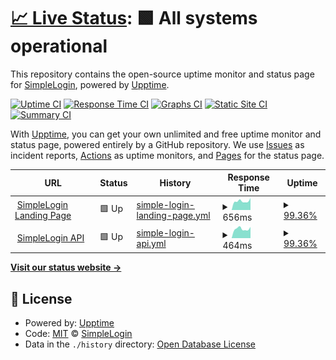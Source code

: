 # [📈 Live Status](https://status.simplelogin.io): <!--live status--> **🟩 All systems operational**

This repository contains the open-source uptime monitor and status page for [SimpleLogin](https://simplelogin.io), powered by [Upptime](https://github.com/upptime/upptime).

[![Uptime CI](https://github.com/simple-login/uptime/workflows/Uptime%20CI/badge.svg)](https://github.com/simple-login/uptime/actions?query=workflow%3A%22Uptime+CI%22)
[![Response Time CI](https://github.com/simple-login/uptime/workflows/Response%20Time%20CI/badge.svg)](https://github.com/simple-login/uptime/actions?query=workflow%3A%22Response+Time+CI%22)
[![Graphs CI](https://github.com/simple-login/uptime/workflows/Graphs%20CI/badge.svg)](https://github.com/simple-login/uptime/actions?query=workflow%3A%22Graphs+CI%22)
[![Static Site CI](https://github.com/simple-login/uptime/workflows/Static%20Site%20CI/badge.svg)](https://github.com/simple-login/uptime/actions?query=workflow%3A%22Static+Site+CI%22)
[![Summary CI](https://github.com/simple-login/uptime/workflows/Summary%20CI/badge.svg)](https://github.com/simple-login/uptime/actions?query=workflow%3A%22Summary+CI%22)

With [Upptime](https://upptime.js.org), you can get your own unlimited and free uptime monitor and status page, powered entirely by a GitHub repository. We use [Issues](https://github.com/simple-login/uptime/issues) as incident reports, [Actions](https://github.com/simple-login/uptime/actions) as uptime monitors, and [Pages](https://status.simplelogin.io) for the status page.

<!--start: status pages-->
<!-- This summary is generated by Upptime (https://github.com/upptime/upptime) -->
<!-- Do not edit this manually, your changes will be overwritten -->
<!-- prettier-ignore -->
| URL | Status | History | Response Time | Uptime |
| --- | ------ | ------- | ------------- | ------ |
| <img alt="" src="https://favicons.githubusercontent.com/simplelogin.io" height="13"> [SimpleLogin Landing Page](https://simplelogin.io) | 🟩 Up | [simple-login-landing-page.yml](https://github.com/simple-login/uptime/commits/HEAD/history/simple-login-landing-page.yml) | <details><summary><img alt="Response time graph" src="./graphs/simple-login-landing-page/response-time-week.png" height="20"> 656ms</summary><br><a href="https://status.simplelogin.io/history/simple-login-landing-page"><img alt="Response time 600" src="https://img.shields.io/endpoint?url=https%3A%2F%2Fraw.githubusercontent.com%2Fsimple-login%2Fuptime%2FHEAD%2Fapi%2Fsimple-login-landing-page%2Fresponse-time.json"></a><br><a href="https://status.simplelogin.io/history/simple-login-landing-page"><img alt="24-hour response time 846" src="https://img.shields.io/endpoint?url=https%3A%2F%2Fraw.githubusercontent.com%2Fsimple-login%2Fuptime%2FHEAD%2Fapi%2Fsimple-login-landing-page%2Fresponse-time-day.json"></a><br><a href="https://status.simplelogin.io/history/simple-login-landing-page"><img alt="7-day response time 656" src="https://img.shields.io/endpoint?url=https%3A%2F%2Fraw.githubusercontent.com%2Fsimple-login%2Fuptime%2FHEAD%2Fapi%2Fsimple-login-landing-page%2Fresponse-time-week.json"></a><br><a href="https://status.simplelogin.io/history/simple-login-landing-page"><img alt="30-day response time 742" src="https://img.shields.io/endpoint?url=https%3A%2F%2Fraw.githubusercontent.com%2Fsimple-login%2Fuptime%2FHEAD%2Fapi%2Fsimple-login-landing-page%2Fresponse-time-month.json"></a><br><a href="https://status.simplelogin.io/history/simple-login-landing-page"><img alt="1-year response time 614" src="https://img.shields.io/endpoint?url=https%3A%2F%2Fraw.githubusercontent.com%2Fsimple-login%2Fuptime%2FHEAD%2Fapi%2Fsimple-login-landing-page%2Fresponse-time-year.json"></a></details> | <details><summary><a href="https://status.simplelogin.io/history/simple-login-landing-page">99.36%</a></summary><a href="https://status.simplelogin.io/history/simple-login-landing-page"><img alt="All-time uptime 99.94%" src="https://img.shields.io/endpoint?url=https%3A%2F%2Fraw.githubusercontent.com%2Fsimple-login%2Fuptime%2FHEAD%2Fapi%2Fsimple-login-landing-page%2Fuptime.json"></a><br><a href="https://status.simplelogin.io/history/simple-login-landing-page"><img alt="24-hour uptime 95.49%" src="https://img.shields.io/endpoint?url=https%3A%2F%2Fraw.githubusercontent.com%2Fsimple-login%2Fuptime%2FHEAD%2Fapi%2Fsimple-login-landing-page%2Fuptime-day.json"></a><br><a href="https://status.simplelogin.io/history/simple-login-landing-page"><img alt="7-day uptime 99.36%" src="https://img.shields.io/endpoint?url=https%3A%2F%2Fraw.githubusercontent.com%2Fsimple-login%2Fuptime%2FHEAD%2Fapi%2Fsimple-login-landing-page%2Fuptime-week.json"></a><br><a href="https://status.simplelogin.io/history/simple-login-landing-page"><img alt="30-day uptime 99.85%" src="https://img.shields.io/endpoint?url=https%3A%2F%2Fraw.githubusercontent.com%2Fsimple-login%2Fuptime%2FHEAD%2Fapi%2Fsimple-login-landing-page%2Fuptime-month.json"></a><br><a href="https://status.simplelogin.io/history/simple-login-landing-page"><img alt="1-year uptime 99.96%" src="https://img.shields.io/endpoint?url=https%3A%2F%2Fraw.githubusercontent.com%2Fsimple-login%2Fuptime%2FHEAD%2Fapi%2Fsimple-login-landing-page%2Fuptime-year.json"></a></details>
| <img alt="" src="https://simplelogin.io/logo.png" height="13"> [SimpleLogin API](https://app.simplelogin.io/live) | 🟩 Up | [simple-login-api.yml](https://github.com/simple-login/uptime/commits/HEAD/history/simple-login-api.yml) | <details><summary><img alt="Response time graph" src="./graphs/simple-login-api/response-time-week.png" height="20"> 464ms</summary><br><a href="https://status.simplelogin.io/history/simple-login-api"><img alt="Response time 422" src="https://img.shields.io/endpoint?url=https%3A%2F%2Fraw.githubusercontent.com%2Fsimple-login%2Fuptime%2FHEAD%2Fapi%2Fsimple-login-api%2Fresponse-time.json"></a><br><a href="https://status.simplelogin.io/history/simple-login-api"><img alt="24-hour response time 589" src="https://img.shields.io/endpoint?url=https%3A%2F%2Fraw.githubusercontent.com%2Fsimple-login%2Fuptime%2FHEAD%2Fapi%2Fsimple-login-api%2Fresponse-time-day.json"></a><br><a href="https://status.simplelogin.io/history/simple-login-api"><img alt="7-day response time 464" src="https://img.shields.io/endpoint?url=https%3A%2F%2Fraw.githubusercontent.com%2Fsimple-login%2Fuptime%2FHEAD%2Fapi%2Fsimple-login-api%2Fresponse-time-week.json"></a><br><a href="https://status.simplelogin.io/history/simple-login-api"><img alt="30-day response time 521" src="https://img.shields.io/endpoint?url=https%3A%2F%2Fraw.githubusercontent.com%2Fsimple-login%2Fuptime%2FHEAD%2Fapi%2Fsimple-login-api%2Fresponse-time-month.json"></a><br><a href="https://status.simplelogin.io/history/simple-login-api"><img alt="1-year response time 415" src="https://img.shields.io/endpoint?url=https%3A%2F%2Fraw.githubusercontent.com%2Fsimple-login%2Fuptime%2FHEAD%2Fapi%2Fsimple-login-api%2Fresponse-time-year.json"></a></details> | <details><summary><a href="https://status.simplelogin.io/history/simple-login-api">99.36%</a></summary><a href="https://status.simplelogin.io/history/simple-login-api"><img alt="All-time uptime 99.93%" src="https://img.shields.io/endpoint?url=https%3A%2F%2Fraw.githubusercontent.com%2Fsimple-login%2Fuptime%2FHEAD%2Fapi%2Fsimple-login-api%2Fuptime.json"></a><br><a href="https://status.simplelogin.io/history/simple-login-api"><img alt="24-hour uptime 95.49%" src="https://img.shields.io/endpoint?url=https%3A%2F%2Fraw.githubusercontent.com%2Fsimple-login%2Fuptime%2FHEAD%2Fapi%2Fsimple-login-api%2Fuptime-day.json"></a><br><a href="https://status.simplelogin.io/history/simple-login-api"><img alt="7-day uptime 99.36%" src="https://img.shields.io/endpoint?url=https%3A%2F%2Fraw.githubusercontent.com%2Fsimple-login%2Fuptime%2FHEAD%2Fapi%2Fsimple-login-api%2Fuptime-week.json"></a><br><a href="https://status.simplelogin.io/history/simple-login-api"><img alt="30-day uptime 99.85%" src="https://img.shields.io/endpoint?url=https%3A%2F%2Fraw.githubusercontent.com%2Fsimple-login%2Fuptime%2FHEAD%2Fapi%2Fsimple-login-api%2Fuptime-month.json"></a><br><a href="https://status.simplelogin.io/history/simple-login-api"><img alt="1-year uptime 99.96%" src="https://img.shields.io/endpoint?url=https%3A%2F%2Fraw.githubusercontent.com%2Fsimple-login%2Fuptime%2FHEAD%2Fapi%2Fsimple-login-api%2Fuptime-year.json"></a></details>

<!--end: status pages-->

[**Visit our status website →**](https://status.simplelogin.io)

## 📄 License

- Powered by: [Upptime](https://github.com/upptime/upptime)
- Code: [MIT](./LICENSE) © [SimpleLogin](https://simplelogin.io)
- Data in the `./history` directory: [Open Database License](https://opendatacommons.org/licenses/odbl/1-0/)
